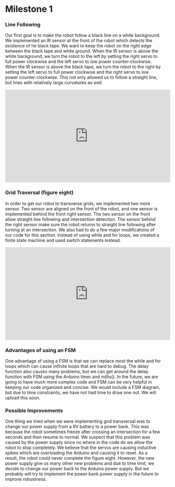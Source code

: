 # Milestone 1

### Line Following
Our first goal is to make the robot follow a black line on a white background. We implemented an IR sensor at the front of the robot which detects the existence of he black tape. We want to keep the robot on the right edge between the black tape and white ground. When the IR sensor is above the white background, we turn the robot to the left by setting the right servo to full power clockwise and the left servo to low power counter-clockwise. When the IR sensor is above the black tape, we turn the robot to the right by setting the left servo to full power clockwise and the right servo to low power counter-clockwise. This not only allowed us to follow a straight line, but lines with relatively large curvatures as well.
 
 <div style="text-align: center">
 <iframe width="534" height="300" src="https://www.youtube.com/embed/IGdBMjl0flY" frameborder="0" allowfullscreen></iframe>
 </div>


### Grid Traversal (figure eight)
In order to get our robot to transverse grids, we implemented two more sensor. Two sensor are aligned on the front of the robot, and one sensor is implemented behind the front right sensor. The two sensor on the front allow straight line following and intersection detection. The sensor behind the right sensor make sure the robot returns to straight line following after turning at an intersection. We also had to do a few major modifications of our code for this section. Instead of using while and for loops, we created a finite state machine and used switch statements instead.

 <div style="text-align: center">
 <iframe width="534" height="300" src="https://www.youtube.com/embed/2xJRc-dZXlw" frameborder="0" allowfullscreen></iframe>
 </div>


### Advantages of using an FSM
One advantage of using a FSM is that we can replace most the while and for loops which can cause infinite loops that are hard to debug. The delay function also causes many problems, but we can get around the delay function with FSM using the Arduino timer and millis(). In the future, we are going to have much more complex code and FSM can be very helpful in keeping our code organized and concise. We would include a FSM diagram, but due to time constraints, we have not had time to draw one out. We will upload this soon.

### Possible Improvements
One thing we tried when we were implementing grid transversal was to change our power supply from a 9V battery to a power bank. This was because the robot sometimes freeze after crossing an intersection for a few seconds and then resume to normal. We suspect that this problem was caused by the power supply since no where in the code do we allow the robot to stop completely. We believe that the servos are causing inductive spikes which are overloading the Arduino and causing it to reset. As a result, the robot could never complete the figure eight. However, the new power supply give us many other new problems and due to time limit, we decide to change our power back to the Arduino power supply. But we probably will try to implement the power bank power supply in the future to improve robustness.
